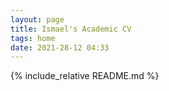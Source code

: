 ```yaml
---
layout: page
title: Ismael's Academic CV
tags: home
date: 2021-28-12 04:33
---
```


{% include_relative README.md %}
